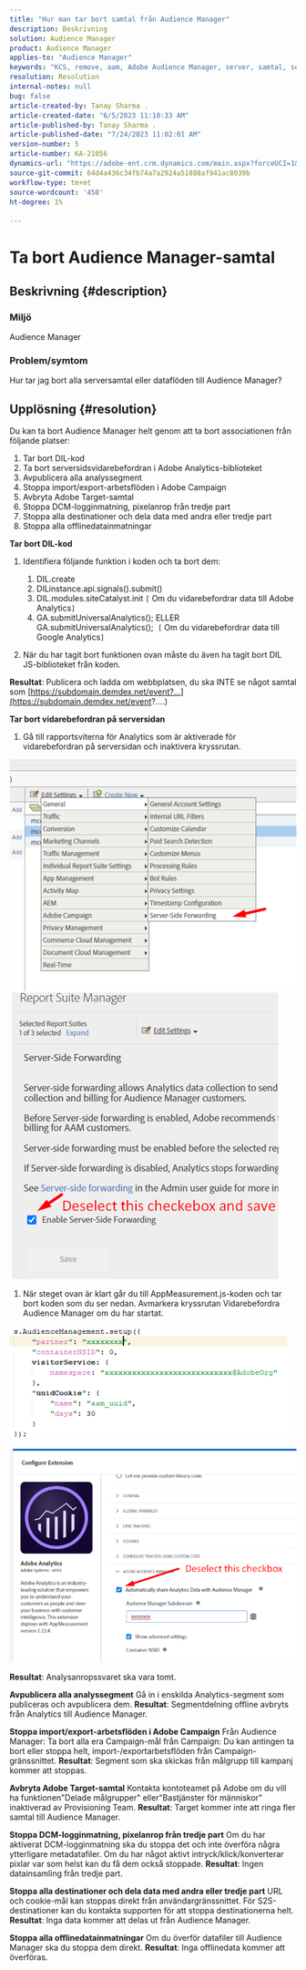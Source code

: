 ```yaml
---
title: "Hur man tar bort samtal från Audience Manager"
description: Beskrivning
solution: Audience Manager
product: Audience Manager
applies-to: "Audience Manager"
keywords: "KCS, remove, aam, Adobe Audience Manager, server, samtal, serversamtal, How To"
resolution: Resolution
internal-notes: null
bug: false
article-created-by: Tanay Sharma .
article-created-date: "6/5/2023 11:10:33 AM"
article-published-by: Tanay Sharma .
article-published-date: "7/24/2023 11:02:01 AM"
version-number: 5
article-number: KA-21056
dynamics-url: "https://adobe-ent.crm.dynamics.com/main.aspx?forceUCI=1&pagetype=entityrecord&etn=knowledgearticle&id=0a44fe93-9103-ee11-8f6e-6045bd0067ea"
source-git-commit: 64d4a436c34fb74a7a2924a51888af941ac8039b
workflow-type: tm+mt
source-wordcount: '458'
ht-degree: 1%

---
```


# Ta bort Audience Manager-samtal

## Beskrivning {#description}


### Miljö

Audience Manager

### Problem/symtom

Hur tar jag bort alla serversamtal eller dataflöden till Audience Manager?


## Upplösning {#resolution}


Du kan ta bort Audience Manager helt genom att ta bort associationen från följande platser:

1. Tar bort DIL-kod
2. Ta bort serversidsvidarebefordran i Adobe Analytics-biblioteket
3. Avpublicera alla analyssegment
4. Stoppa import/export-arbetsflöden i Adobe Campaign
5. Avbryta Adobe Target-samtal
6. Stoppa DCM-logginmatning, pixelanrop från tredje part
7. Stoppa alla destinationer och dela data med andra eller tredje part
8. Stoppa alla offlinedatainmatningar




<b>Tar bort DIL-kod</b>

1. Identifiera följande funktion i koden och ta bort dem:

   1. DIL.create
   2. DILinstance.api.signals().submit()
   3. DIL.modules.siteCatalyst.init `[` Om du vidarebefordrar data till Adobe Analytics`]`
   4. GA.submitUniversalAnalytics(); ELLER GA.submitUniversalAnalytics();  `[` Om du vidarebefordrar data till Google Analytics`]`
2. När du har tagit bort funktionen ovan måste du även ha tagit bort DIL JS-biblioteket från koden.


<b>Resultat</b>: Publicera och ladda om webbplatsen, du ska INTE se något samtal som [https://subdomain.demdex.net/event?...](https://subdomain.demdex.net/event?....)



<b>Tar bort vidarebefordran på serversidan</b>

1. Gå till rapportsviterna för Analytics som är aktiverade för vidarebefordran på serversidan och inaktivera kryssrutan.


![](assets/8a6b5fd5-676c-ed11-9562-6045bd006239.png) ![](assets/8d6b5fd5-676c-ed11-9562-6045bd006239.png)

1. När steget ovan är klart går du till AppMeasurement.js-koden och tar bort koden som du ser nedan. Avmarkera kryssrutan Vidarebefordra Audience Manager om du har startat.


![](assets/8c6b5fd5-676c-ed11-9562-6045bd006239.png)             ![](assets/8b6b5fd5-676c-ed11-9562-6045bd006239.png)

<b>Resultat</b>: Analysanropssvaret ska vara tomt.

<b>Avpublicera alla analyssegment</b>
Gå in i enskilda Analytics-segment som publiceras och avpublicera dem.
<b>Resultat</b>: Segmentdelning offline avbryts från Analytics till Audience Manager.

<b>Stoppa import/export-arbetsflöden i Adobe Campaign</b>
Från Audience Manager: Ta bort alla era Campaign-mål från Campaign: Du kan antingen ta bort eller stoppa helt, import-/exportarbetsflöden från Campaign-gränssnittet.
<b>Resultat</b>: Segment som ska skickas från målgrupp till kampanj kommer att stoppas.

<b>Avbryta Adobe Target-samtal</b>
Kontakta kontoteamet på Adobe om du vill ha funktionen&quot;Delade målgrupper&quot; eller&quot;Bastjänster för människor&quot; inaktiverad av Provisioning Team.
<b>Resultat</b>: Target kommer inte att ringa fler samtal till Audience Manager.

<b>Stoppa DCM-logginmatning, pixelanrop från tredje part</b>
Om du har aktiverat DCM-logginmatning ska du stoppa det och inte överföra några ytterligare metadatafiler.
Om du har något aktivt intryck/klick/konverterar pixlar var som helst kan du få dem också stoppade.
<b>Resultat</b>: Ingen datainsamling från tredje part.

<b>Stoppa alla destinationer och dela data med andra eller tredje part</b>
URL och cookie-mål kan stoppas direkt från användargränssnittet.
För S2S-destinationer kan du kontakta supporten för att stoppa destinationerna helt.
<b>Resultat</b>: Inga data kommer att delas ut från Audience Manager.

<b>Stoppa alla offlinedatainmatningar</b>
Om du överför datafiler till Audience Manager ska du stoppa dem direkt.
<b>Resultat</b>: Inga offlinedata kommer att överföras.
